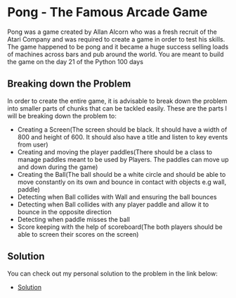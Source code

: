# Pong - The Famous Arcade Game

Pong was a game created by Allan Alcorn who was a fresh recruit of the Atari Company and was required to create a game in order to test his skills. The game happened to be pong and it became a huge success selling loads of machines across bars and pub around the world. You are meant to build the game on the day 21 of the Python 100 days

## Breaking down the Problem

In order to create the entire game, it is advisable to break down the problem into smaller parts of chunks that can be tackled easily. These are the parts I will be breaking down the problem to:

- Creating a Screen(The screen should be black. It should have a width of 800 and height of 600. It should also have a title and listen to key events from user)
- Creating and moving the player paddles(There should be a class to manage paddles meant to be used by Players. The paddles can move up and down during the game)
- Creating the Ball(The ball should be a white circle and should be able to move constantly on its own and bounce in contact with objects e.g wall, paddle)
- Detecting when Ball collides with Wall and ensuring the ball bounces
- Detecting when Ball collides with any player paddle and allow it to bounce in the opposite direction
- Detecting when paddle misses the ball
- Score keeping with the help of scoreboard(The both players should be able to screen their scores on the screen)

## Solution

You can check out my personal solution to the problem in the link below:

- [Solution](./main.py)
